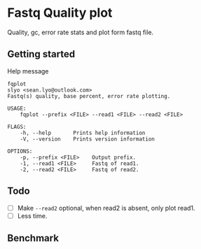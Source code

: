 # Fastq Quality plot

Quality, gc, error rate stats and plot form fastq file.

## Getting started

Help message

```shell
fqplot
slyo <sean.lyo@outlook.com>
Fastq(s) quality, base percent, error rate plotting.

USAGE:
    fqplot --prefix <FILE> --read1 <FILE> --read2 <FILE>

FLAGS:
    -h, --help       Prints help information
    -V, --version    Prints version information

OPTIONS:
    -p, --prefix <FILE>    Output prefix.
    -1, --read1 <FILE>     Fastq of read1.
    -2, --read2 <FILE>     Fastq of read2.
```

## Todo

- [ ] Make `--read2` optional, when read2 is absent, only plot read1.
- [ ] Less time.

## Benchmark


